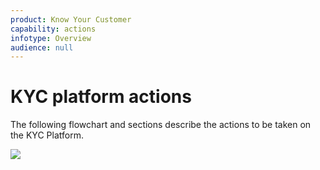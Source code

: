 ```yaml
---
product: Know Your Customer
capability: actions
infotype: Overview
audience: null
---
```


# KYC platform actions

The following flowchart and sections describe the actions to be taken on the KYC Platform.

![](/assets/Komgo.png)

